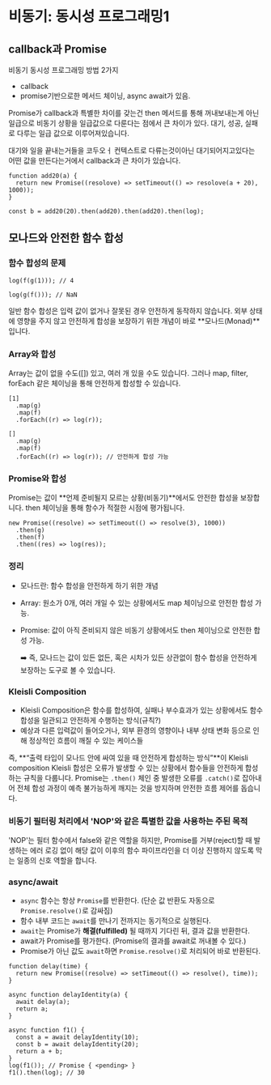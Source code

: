 # 비동기: 동시성 프로그래밍1

## callback과 Promise

비동기 동시성 프로그래밍 방법 2가지

- callback
- promise기반으로한 메서드 체이닝, async await가 있음.

Promise가 callback과 특별한 차이를 갖는건 then 메서드를 통해 꺼내보내는게 아닌 일급으로 비동기 상황을 일급값으로 다룬다는 점에서 큰 차이가 있다. 대기, 성공, 실패로 다루는 일급 값으로 이루어져있습니다.

대기와 일을 끝내는거들을 코두오ㅓ 컨텍스트로 다류는것이아닌 대기되어지고있다는 어떤 값을 만든다는거에서 callback과 큰 차이가 있습니다.

```
function add20(a) {
  return new Promise((resolove) => setTimeout(() => resolove(a + 20), 1000));
}

const b = add20(20).then(add20).then(add20).then(log);
```

## 모나드와 안전한 함수 합성

### 함수 합성의 문제

```
log(f(g(1))); // 4

log(g(f())); // NaN
```

일반 함수 합성은 입력 값이 없거나 잘못된 경우 안전하게 동작하지 않습니다. 외부 상태에 영향을 주지 않고 안전하게 합성을 보장하기 위한 개념이 바로 **모나드(Monad)**입니다.

### Array와 합성

Array는 값이 없을 수도([]) 있고, 여러 개 있을 수도 있습니다. 그러나 map, filter, forEach 같은 체이닝을 통해 안전하게 합성할 수 있습니다.

```
[1]
  .map(g)
  .map(f)
  .forEach((r) => log(r));

[]
  .map(g)
  .map(f)
  .forEach((r) => log(r)); // 안전하게 합성 가능
```

### Promise와 합성

Promise는 값이 **언제 준비될지 모르는 상황(비동기)**에서도 안전한 합성을 보장합니다. then 체이닝을 통해 함수가 적절한 시점에 평가됩니다.

```
new Promise((resolve) => setTimeout(() => resolve(3), 1000))
  .then(g)
  .then(f)
  .then((res) => log(res));
```

### 정리

- 모나드란: 함수 합성을 안전하게 하기 위한 개념
- Array: 원소가 0개, 여러 개일 수 있는 상황에서도 map 체이닝으로 안전한 합성 가능.
- Promise: 값이 아직 준비되지 않은 비동기 상황에서도 then 체이닝으로 안전한 합성 가능.

  ➡️ 즉, 모나드는 값이 있든 없든, 혹은 시차가 있든 상관없이 함수 합성을 안전하게 보장하는 도구로 볼 수 있습니다.

### Kleisli Composition

- Kleisli Composition은 함수를 합성하여, 실패나 부수효과가 있는 상황에서도 함수 합성을 일관되고 안전하게 수행하는 방식(규칙?)
- 예상과 다른 입력값이 들어오거나, 외부 환경의 영향이나 내부 상태 변화 등으로 인해 정상적인 흐름이 깨질 수 있는 케이스들

즉, **“출력 타입이 모나드 안에 싸여 있을 때 안전하게 합성하는 방식”**이 Kleisli composition
Kleisli 합성은 오류가 발생할 수 있는 상황에서 함수들을 안전하게 합성하는 규칙을 다룹니다. Promise는 `.then()` 체인 중 발생한 오류를 `.catch()`로 잡아내어 전체 합성 과정이 예측 불가능하게 깨지는 것을 방지하며 안전한 흐름 제어를 돕습니다.

### 비동기 필터링 처리에서 'NOP'와 같은 특별한 값을 사용하는 주된 목적

'NOP'는 필터 함수에서 false와 같은 역할을 하지만, Promise를 거부(reject)할 때 발생하는 에러 로깅 없이 해당 값이 이후의 함수 파이프라인을 더 이상 진행하지 않도록 막는 일종의 신호 역할을 합니다.

### async/await

- `async` 함수는 항상 `Promise`를 반환한다. (단순 값 반환도 자동으로 `Promise.resolve()`로 감싸짐)
- 함수 내부 코드는 `await`를 만나기 전까지는 동기적으로 실행된다.
- `await`는 Promise가 **해결(fulfilled)** 될 때까지 기다린 뒤, 결과 값을 반환한다.
- await가 Promise를 평가한다. (Promise의 결과를 await로 꺼내볼 수 있다.)
- Promise가 아닌 값도 `await`하면 `Promise.resolve()`로 처리되어 바로 반환된다.

```
function delay(time) {
  return new Promise((resolve) => setTimeout(() => resolve(), time));
}

async function delayIdentity(a) {
  await delay(a);
  return a;
}

async function f1() {
  const a = await delayIdentity(10);
  const b = await delayIdentity(20);
  return a + b;
}
log(f1()); // Promise { <pending> }
f1().then(log); // 30
```
